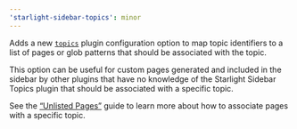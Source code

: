 ```yaml
---
'starlight-sidebar-topics': minor
---
```


Adds a new [`topics`](https://starlight-sidebar-topics.netlify.app/docs/configuration#topics) plugin configuration option to map topic identifiers to a list of pages or glob patterns that should be associated with the topic.

This option can be useful for custom pages generated and included in the sidebar by other plugins that have no knowledge of the Starlight Sidebar Topics plugin that should be associated with a specific topic.

See the [“Unlisted Pages”](https://starlight-sidebar-topics.netlify.app/docs/guides/unlisted-pages) guide to learn more about how to associate pages with a specific topic.
